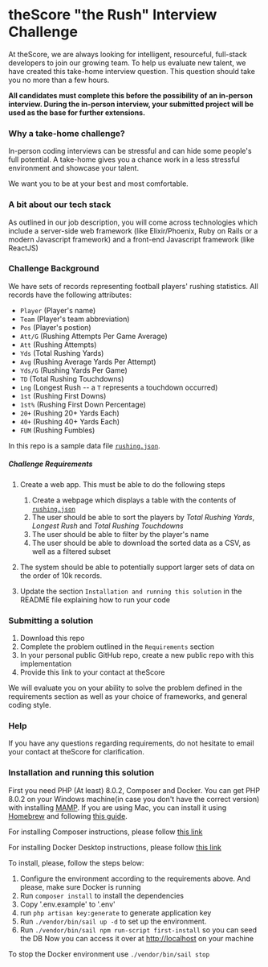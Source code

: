 # theScore "the Rush" Interview Challenge
At theScore, we are always looking for intelligent, resourceful, full-stack developers to join our growing team. To help us evaluate new talent, we have created this take-home interview question. This question should take you no more than a few hours.

**All candidates must complete this before the possibility of an in-person interview. During the in-person interview, your submitted project will be used as the base for further extensions.**

### Why a take-home challenge?
In-person coding interviews can be stressful and can hide some people's full potential. A take-home gives you a chance work in a less stressful environment and showcase your talent.

We want you to be at your best and most comfortable.

### A bit about our tech stack
As outlined in our job description, you will come across technologies which include a server-side web framework (like Elixir/Phoenix, Ruby on Rails or a modern Javascript framework) and a front-end Javascript framework (like ReactJS)

### Challenge Background
We have sets of records representing football players' rushing statistics. All records have the following attributes:
* `Player` (Player's name)
* `Team` (Player's team abbreviation)
* `Pos` (Player's postion)
* `Att/G` (Rushing Attempts Per Game Average)
* `Att` (Rushing Attempts)
* `Yds` (Total Rushing Yards)
* `Avg` (Rushing Average Yards Per Attempt)
* `Yds/G` (Rushing Yards Per Game)
* `TD` (Total Rushing Touchdowns)
* `Lng` (Longest Rush -- a `T` represents a touchdown occurred)
* `1st` (Rushing First Downs)
* `1st%` (Rushing First Down Percentage)
* `20+` (Rushing 20+ Yards Each)
* `40+` (Rushing 40+ Yards Each)
* `FUM` (Rushing Fumbles)

In this repo is a sample data file [`rushing.json`](/rushing.json).

##### Challenge Requirements
1. Create a web app. This must be able to do the following steps
    1. Create a webpage which displays a table with the contents of [`rushing.json`](/rushing.json)
    2. The user should be able to sort the players by _Total Rushing Yards_, _Longest Rush_ and _Total Rushing Touchdowns_
    3. The user should be able to filter by the player's name
    4. The user should be able to download the sorted data as a CSV, as well as a filtered subset

2. The system should be able to potentially support larger sets of data on the order of 10k records.

3. Update the section `Installation and running this solution` in the README file explaining how to run your code

### Submitting a solution
1. Download this repo
2. Complete the problem outlined in the `Requirements` section
3. In your personal public GitHub repo, create a new public repo with this implementation
4. Provide this link to your contact at theScore

We will evaluate you on your ability to solve the problem defined in the requirements section as well as your choice of frameworks, and general coding style.

### Help
If you have any questions regarding requirements, do not hesitate to email your contact at theScore for clarification.

### Installation and running this solution
First you need PHP (At least) 8.0.2, Composer and Docker.
You can get PHP 8.0.2 on your Windows machine(in case you don't have the correct version) with installing [MAMP](https://www.mamp.info/en/downloads/).
If you are using Mac, you can install it using [Homebrew](https://brew.sh/) and following [this guide](https://wpbeaches.com/updating-to-php-versions-7-4-and-8-on-macos-11-big-sur-and-catalina/).

For installing Composer instructions, please follow [this link](https://getcomposer.org/download/)

For installing Docker Desktop instructions, please follow [this link](https://docs.docker.com/desktop/)

To install, please, follow the steps below:
1. Configure the environment according to the requirements above. And please, make sure Docker is running
2. Run ```composer install``` to install the dependencies
3. Copy '.env.example' to '.env'
4. run ```php artisan key:generate``` to generate application key
5. Run ```./vendor/bin/sail up -d``` to set up the environment.
6. Run ```./vendor/bin/sail npm run-script first-install``` so you can seed the DB
Now you can access it over at [http://localhost](http://localhost) on your machine

To stop the Docker environment use ```./vendor/bin/sail stop```
